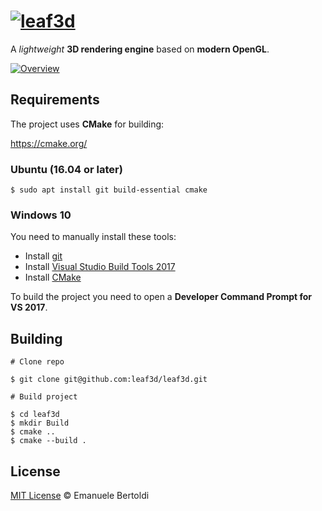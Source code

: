 # [![leaf3d](https://rawgit.com/leaf3d/leaf3d/master/logo.svg)](https://leaf3d.github.io)

A _lightweight_ **3D rendering engine** based on **modern OpenGL**.

[![Overview](https://rawgit.com/leaf3d/leaf3d.github.io/master/assets/images/overview.jpg)](https://leaf3d.github.io)


## Requirements

The project uses **CMake** for building:

https://cmake.org/

### Ubuntu (16.04 or later)

```
$ sudo apt install git build-essential cmake
```

### Windows 10

You need to manually install these tools:

* Install [git](https://git-scm.com/download/win)
* Install [Visual Studio Build Tools 2017](https://www.visualstudio.com/thank-you-downloading-visual-studio/?sku=BuildTools&rel=15)
* Install [CMake](https://cmake.org/files/v3.11/cmake-3.11.0-win64-x64.msi)

To build the project you need to open a **Developer Command Prompt for VS 2017**.


## Building

```
# Clone repo

$ git clone git@github.com:leaf3d/leaf3d.git

# Build project

$ cd leaf3d
$ mkdir Build
$ cmake ..
$ cmake --build .
```

## License

[MIT License] © Emanuele Bertoldi


[MIT License]: https://github.com/leaf3d/leaf3d/blob/master/LICENSE
